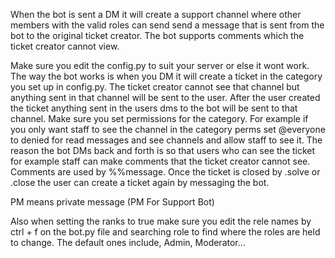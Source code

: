When the bot is sent a DM it will create a support channel where other members with the valid roles can send send a message that is sent from the bot to the original ticket creator. The bot supports comments which the ticket creator cannot view.


Make sure you edit the config.py to suit your server or else it wont work. The way the bot works is when you DM it will create a ticket in the category you set up in config.py. The ticket creator cannot see that channel but anything sent in that channel will be sent to the user. After the user created the ticket anything sent in the users dms to the bot will be sent to that channel. Make sure you set permissions for the category. For example if you only want staff to see the channel in the category perms set @everyone to denied for read messages and see channels and allow staff to see it. The reason the bot DMs back and forth is so that users who can see the ticket for example staff can make comments that the ticket creator cannot see. Comments are used by %%message. Once the ticket is closed by .solve or .close the user can create a ticket again by messaging the bot. 

PM means private message (PM For Support Bot)

Also when setting the ranks to true make sure you edit the rele names by ctrl + f on the bot.py file and searching role to find where the roles are held to change. The default ones include, Admin, Moderator...

